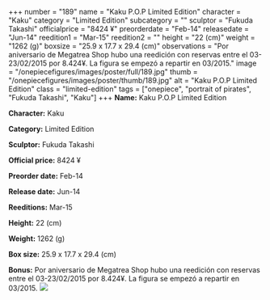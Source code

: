+++
number = "189"
name = "Kaku P.O.P Limited Edition"
character = "Kaku"
category = "Limited Edition"
subcategory = ""
sculptor = "Fukuda Takashi"
officialprice = "8424 ¥"
preorderdate = "Feb-14"
releasedate = "Jun-14"
reedition1 = "Mar-15"
reedition2 = ""
height = "22 (cm)"
weight = "1262 (g)"
boxsize = "25.9 x 17.7 x 29.4 (cm)"
observations = "Por aniversario de Megatrea Shop hubo una reedición con reservas entre el 03-23/02/2015 por 8.424¥. La figura se empezó a repartir en 03/2015."
image = "/onepiecefigures/images/poster/full/189.jpg"
thumb = "/onepiecefigures/images/poster/thumb/189.jpg"
alt = "Kaku P.O.P Limited Edition"
class = "limited-edition"
tags = ["onepiece", "portrait of pirates", "Fukuda Takashi", "Kaku"]
+++
**Name:** Kaku P.O.P Limited Edition

**Character:** Kaku

**Category:** Limited Edition 

**Sculptor:** Fukuda Takashi

**Official price:** 8424 ¥

**Preorder date:** Feb-14

**Release date:** Jun-14

**Reeditions:** Mar-15

**Height:** 22 (cm)

**Weight:** 1262 (g)

**Box size:** 25.9 x 17.7 x 29.4 (cm)

**Bonus:** Por aniversario de Megatrea Shop hubo una reedición con reservas entre el 03-23/02/2015 por 8.424¥. La figura se empezó a repartir en 03/2015.
<img src="/onepiecefigures/images/poster/thumb/189.jpg">